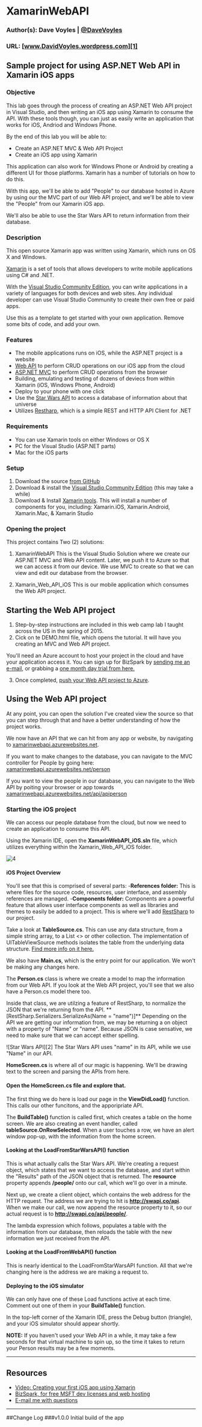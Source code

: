 # XamarinWebAPI
### Author(s): Dave Voyles | [@DaveVoyles](http://www.twitter.com/DaveVoyles)
### URL: [www.DavidVoyles.wordpress.com][1]

Sample project for using ASP.NET Web API in Xamarin iOS apps
----------
### Objective

This lab goes through the process of creating an ASP.NET Web API project in Visual Studio,
and then writing an iOS app using Xamarin to consume the API. With these tools though, you can just as easily write an 
application that works for iOS, Andriod and Windows Phone.

By the end of this lab you will be able to:

- Create an ASP.NET MVC & Web API Project
- Create an iOS app using Xamarin

This application can also work for Windows Phone or Android by creating a different UI for those platforms. Xamarin has a number of tutorials on how to do this.

With this app, we'll be able to add "People" to our database hosted in Azure by using our the MVC part of our Web API project, and we'll be able to view the "People" from our Xamarin iOS app. 

We'll also be able to use the Star Wars API to return information from their database.
 
### Description
This open source Xamarin app was written using Xamarin, which runs on OS X and Windows.  

[Xamarin](http://xamarin.com/download) is a set of tools that allows developers to write mobile applications using C# and .NET.

With the [Visual Studio Community Edition](http://www.visualstudio.com/en-us/products/visual-studio-community-vs.aspx), you can write applications in a variety of languages for both devices and web sites. Any individual developer can use Visual Studio Community to create their own free or paid apps.

Use this as a template to get started with your own application. Remove some bits of code, and add your own. 


### Features
 - The mobile applications runs on iOS, while the ASP.NET project is a website
 - [Web API](http://www.asp.net/web-api) to perform CRUD operations on our iOS app from the cloud
 - [ASP.NET MVC](http://www.asp.net/mvc) to perform CRUD operations from the browser
 - Building, emulating and testing of dozens of deviecs from within Xamarin (iOS, Windows Phone, Android)
 - Deploy to your phone with one click
 - Use the [Star Wars API](http://swapi.co/) to access a database of information about that universe 
 - Utilizes [Restharp](http://restsharp.org/), which is a simple REST and HTTP API Client for .NET

### Requirements
- You can use Xamarin tools on either Windows or OS X
- PC for the Visual Studio (ASP.NET parts)
- Mac for the iOS parts


### Setup

 1.  Download the source [from GitHub](https://github.com/DaveVoyles/XamarinWebAPI/)
 2.  Download & install the [Visual Studio Community Edition](http://www.visualstudio.com/en-us/products/visual-studio-community-vs.aspx) (this may take a while)
 3.  Download & Install [Xamarin tools](http://xamarin.com/download). This will install a number of components for you, including: Xamarin.iOS, Xamarin.Android, Xamarin.Mac, & Xamarin Studio



### Opening the project
This project contains Two (2) solutions:

1. XamarinWebAPI
This is the Visual Studio Solution where we create our ASP.NET MVC and Web API content. Later, we push it to Azure so that we can access it from our device. We use MVC to create so that we can view and edit our database from the browser. 

2. Xamarin_Web_API_iOS
This is our mobile application which consumes the Web API project. 

## Starting the Web API project
1. Step-by-step instructions are included in this web camp lab I taught across the US in the spring of 2015. 
2. Cick on te DEMO.html file, which opens the tutorial. It will have you creating an MVC and Web API project.

You'll need an Azure account to host your project in the cloud and have your application access it. You can sign up for BizSpark by [sending me an e-mail](mailto:Dvoyles@microsoft.com), or grabbing a [one month day trial from here.](http://azure.microsoft.com/en-us/pricing/free-trial/)

3. Once completed, [push your Web API project to Azure](http://www.asp.net/web-api/overview/data/using-web-api-with-entity-framework/part-10).


## Using the Web API project 
At any point, you can open the solution I've created view the source so that you can step through that and have a better understanding of how the project works.

We now have an API that we can hit from any app or website, by navigating to [xamarinwebapi.azurewebsites.net](xamarinwebapi.azurewebsites.net).

If you want to make changes to the database, you can navigate to the MVC controller for People by going here: [xamarinwebapi.azurewebsites.net/person](xamarinwebapi.azurewebsites.net/api/apiperson)

If you want to view the people in our database, you can navigate to the Web API by poiting your browser or app towards [xamarinwebapi.azurewebsites.net/api/apiperson](xamarinwebapi.azurewebsites.net/api/apiperson)


### Starting the iOS project 
We can access our people database from the cloud, but now we need to create an application to consume this API.

Using the Xamarin IDE, open the **XamarinWebAPI_iOS.sln** file, which utilizes everything within the Xamarin_Web_API_iOS folder.

 ![4](https://www.dropbox.com/s/3hfkd9jfh7rfcl5/Star%20Wars%20API.png)

#### iOS Project Overview 
You'll see that this is comprised of several parts:
-**References folder:** This is where files for the source code, resources, user interface, and assembly references are managed. 
-**Components folder:**  Components are a powerful feature that allows user interface components as well as libraries and themes to easily be added to a project. This is where we'll add [RestSharp](https://github.com/restsharp/RestSharp/wiki) to our project.

Take a look at **TableSource.cs**. This can use any data structure, from a simple string array, to a List <> or other collection. The implementation of UITableViewSource methods isolates the table from the underlying data structure. [Find more info on it here.](http://developer.xamarin.com/guides/ios/user_interface/tables/part_2_-_populating_a_table_with_data/)

We also have **Main.cs**, which is the entry point for our application. We won't be making any changes here. 

The **Person.cs** class is where we create a model to map the information from our Web API. If you look at the Web API project, you'll see that we also have a Person.cs model there too. 

Inside that class, we are utilzing a feature of RestSharp, to normalize the JSON that we're returning from the API. **	[RestSharp.Serializers.SerializeAs(Name = "name")]** Depending on the API we are getting our information from, we may be returning a on object with a property of "Name" or "name". Because JSON is case sensative, we need to make sure that we can accept either spelling. 

![Star Wars API][2]
The Star Wars API uses "name" in its API, while we use "Name" in our API. 

**HomeScreen.cs** is where all of our magic is happening. We'll be drawing text to the screen and parsing the APIs from here.

#### Open the **HomeScreen.cs** file and explore that. 

The first thing we do here is load our page in the **ViewDidLoad()** function. This calls our other funcitons, and the apporipriate API. 

The **BuildTable()** function is called first, which creates a table on the home screen. We are also creating an event handler, called **tableSource.OnRowSelected**. When a user touches a row, we have an alert window pop-up, with the information from the home screen.

#### Looking at the LoadFromStarWarsAPI() function

This is what actually calls the Star Wars API. We're creating a request object, which states that we want to access the database, and start within the "Results" path of the JSON object that is returned.  The **resource** property appends **/people/** onto our call, which we'll go over in a minute. 

Next up, we create a client object, which contains the web address for the HTTP request. The address we are trying to hit is **http://swapi.co/api**. When we make our call, we now append the resource property to it, so our actual request is to **http://swapi.co/api/people/**.

The lambda expression which follows, populates a table with the information from our database, then reloads the table with the new information we just received from the API. 

#### Looking at the LoadFromWebAPI() function

This is nearly identical to the LoadFromStarWarsAPI function. All that we're changing here is the address we are making a request to.

#### Deploying to the iOS simulator

We can only have one of these Load functions active at each time. Comment out one of them in your **BuildTable()** function.

In the top-left corner of the Xamarin IDE, press the Debug button (triangle), and your iOS simulator should appear shortly. 

**NOTE:** If you haven't used your Web API in a while, it may take a few seconds for that virtual machine to spin up, so the time it takes to return your Person results may be a few moments.



----------
## Resources

- [Video: Creating your first iOS app using Xamarin](https://www.youtube.com/watch?v=RnW7m0acxg0)
- [BizSpark, for free MSFT dev licenses and web hosting](http://davevoyles.azurewebsites.net/bizspark-free-software-cloud-services-o/)
- [E-mail me with questions](mailto:Dvoyles@microsoft.com "Dvoyles@microsoft.com")

----------

##Change Log
###v1.0.0
Initial build of the app


  [1]: http://www.davidvoyles.wordpress.com "My website"
  [Xamarin]: https://onedrive.live.com/redir?resid=51CCFDB424CB429E!300009&authkey=!AHTQ-p99tnhk7ao&v=3&ithint=photo%2cpng "Xamarin"
  [Star Wars]: https://onedrive.live.com/redir?resid=51CCFDB424CB429E!300010&authkey=!AMuP4Dt0oJuqdrA&v=3&ithint=photo%2cpng "Star Wars API"

